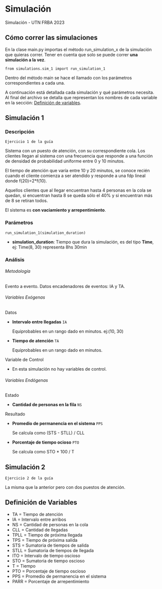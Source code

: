 # Simulación

Simulación - UTN FRBA 2023

## Cómo correr las simulaciones

En la clase main.py importas el método run_simulation_x de la simulación que quieras correr. 
Tener en cuenta que solo se puede correr **una simulación a la vez**.

``
from simulations.sim_1 import run_simulation_1
``

Dentro del método main se hace el llamado con los parámetros correspondientes a cada una.

A continuación está detallada cada simulación y qué parámetros necesita.
Al final del archivo se detalla que representan los nombres de cada variable en la sección: [Definición de variables].

## Simulación 1

### Descripción
``Ejercicio 1 de la guía``

Sistema con un puesto de atención, con su correspondiente cola.
Los clientes llegan al sistema con una frecuencia que responde a una función
de densidad de probabilidad uniforme entre 0 y 10 minutos.

El tiempo de atención que varía entre 10 y 20 minutos, se conoce recién cuando el cliente
comienza a ser atendido y responde a una fdp lineal donde f(20)=2*f(10).

Aquellos clientes que al llegar encuentran hasta 4 personas en la cola se
quedan, si encuentran hasta 8 se queda sólo el 40% y si encuentran más de 8
se retiran todos.

El sistema es **con vaciamiento y arrepentimiento**.

### Parámetros
``
run_simulation_1(simulation_duration)
``

- **simulation_duration**: Tiempo que dura la simulación, es del tipo **Time**, ej: Time(8, 30) representa 8hs 30min

### Análisis
###### Metodología
Evento a evento.
Datos encadenadores de eventos: IA y TA.

###### Variables Exógenas
Datos
- **Intervalo entre llegadas** `IA`

  Equiprobables en un rango dado en minutos. ej:(10, 30)


- **Tiempo de atención** `TA` 

  Equiprobables en un rango dado en minutos.

Variable de Control

- En esta simulación no hay variables de control. 
 
###### Variables Endógenas
Estado
- **Cantidad de personas en la fila** `NS`


Resultado
- **Promedio de permanencia en el sistema** `PPS`
  
    Se calcula como (STS - STLL) / CLL


- **Porcentaje de tiempo ocioso** `PTO`

    Se calcula como STO * 100 / T

## Simulación 2
``Ejercicio 2 de la guía``

La misma que la anterior pero con dos puestos de atención.

## Definición de Variables

- TA = Tiempo de atención
- IA = Intervalo entre arribos
- NS = Cantidad de personas en la cola
- CLL = Cantidad de llegadas
- TPLL = Tiempo de próxima llegada
- TPS = Tiempo de próxima salida
- STS = Sumatoria de tiempos de salida
- STLL = Sumatoria de tiempos de llegada
- ITO = Intervalo de tiempo oscioso
- STO = Sumatoria de tiempo oscioso
- T = Tiempo
- PTO = Porcentaje de tiempo oscioso
- PPS = Promedio de permanencia en el sistema
- PARR = Porcentaje de arrepentimiento

[Definición de variables]: https://github.com/celesfchallen/simulacion#definici%C3%B3n-de-variables